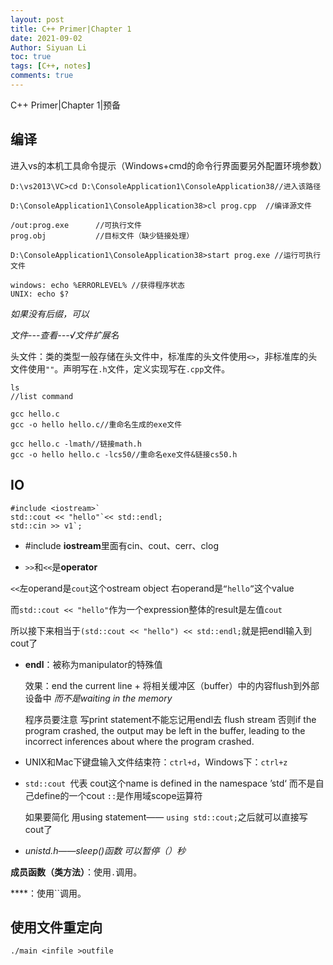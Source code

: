 ```yaml
---
layout: post
title: C++ Primer|Chapter 1
date: 2021-09-02
Author: Siyuan Li
toc: true
tags: [C++, notes]
comments: true
--- 
```


C++ Primer|Chapter 1|预备

## 编译

进入vs的本机工具命令提示（Windows+cmd的命令行界面要另外配置环境参数）

```
D:\vs2013\VC>cd D:\ConsoleApplication1\ConsoleApplication38//进入该路径

D:\ConsoleApplication1\ConsoleApplication38>cl prog.cpp  //编译源文件

/out:prog.exe      //可执行文件
prog.obj           //目标文件（缺少链接处理）

D:\ConsoleApplication1\ConsoleApplication38>start prog.exe //运行可执行文件

windows: echo %ERRORLEVEL% //获得程序状态
UNIX: echo $?
```

*如果没有后缀，可以*

*文件---查看---√文件扩展名*

头文件：类的类型一般存储在头文件中，标准库的头文件使用`<>`，非标准库的头文件使用`""`。声明写在`.h`文件，定义实现写在`.cpp`文件。



```
ls
//list command

gcc hello.c
gcc -o hello hello.c//重命名生成的exe文件

gcc hello.c -lmath//链接math.h
gcc -o hello hello.c -lcs50//重命名exe文件&链接cs50.h
```

## IO

```
#include <iostream>`
std::cout << "hello"`<< std::endl;
std::cin >> v1`;
```

- #include <iostream> **iostream**里面有cin、cout、cerr、clog

- `>>`和`<<`是**operator** 

`<<`左operand是`cout`这个ostream object  右operand是`“hello”`这个value

而`std::cout << "hello"`作为一个expression整体的result是左值`cout`

所以接下来相当于`(std::cout << "hello") << std::endl;`就是把endl输入到cout了

- **endl**：被称为manipulator的特殊值

  效果：end the current line + 将相关缓冲区（buffer）中的内容flush到外部设备中 *而不是waiting in the memory*

  程序员要注意 写print statement不能忘记用endl去 flush stream 否则if the program crashed, the output may be left in the buffer, leading to the incorrect inferences about where the program crashed.

- UNIX和Mac下键盘输入文件结束符：`ctrl+d`，Windows下：`ctrl+z`


- `std::cout `代表 cout这个name is defined in the namespace ’std‘   而不是自己define的一个cout  `::`是作用域scope运算符

  如果要简化 用using statement—— `using std::cout;`之后就可以直接写cout了
  
- *unistd.h——sleep()函数 可以暂停（）秒*

**成员函数（类方法）**：使用`.`调用。

****：使用``调用。

## 使用文件重定向

```
./main <infile >outfile
```

